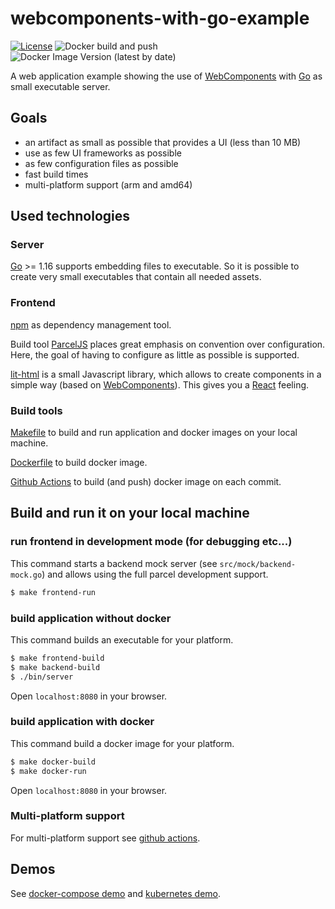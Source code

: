 # webcomponents-with-go-example

[![License](https://img.shields.io/badge/License-Apache%202.0-blue.svg)](https://opensource.org/licenses/Apache-2.0)
![Docker build and push](https://github.com/larmic/webcomponents-with-go-example/workflows/Docker%20build%20and%20push/badge.svg)
![Docker Image Version (latest by date)](https://img.shields.io/docker/v/larmic/webcomponents-with-go-example)

A web application example showing the use of [WebComponents](https://developer.mozilla.org/de/docs/Web/Web_Components) 
with [Go](https://golang.org/) as small executable server.

## Goals

* an artifact as small as possible that provides a UI (less than 10 MB)
* use as few UI frameworks as possible
* as few configuration files as possible
* fast build times
* multi-platform support (arm and amd64)

## Used technologies

### Server

[Go](https://golang.org/) >= 1.16 supports embedding files to executable. So it is possible to create very small 
executables that contain all needed assets.

### Frontend

[npm](https://www.npmjs.com/) as dependency management tool.

Build tool [ParcelJS](https://v2.parceljs.org/) places great emphasis on convention over configuration. Here, the goal 
of having to configure as little as possible is supported.

[lit-html](https://lit-html.polymer-project.org/) is a small Javascript library, which allows to create components in 
a simple way (based on [WebComponents](https://developer.mozilla.org/de/docs/Web/Web_Components)). This gives you a 
[React](https://reactjs.org/) feeling.

### Build tools

[Makefile](https://www.gnu.org/software/make/manual/make.html#Makefiles) to build and run application and docker images
on your local machine.

[Dockerfile](https://docs.docker.com/engine/reference/builder/) to build docker image.

[Github Actions](https://github.com/features/actions) to build (and push) docker image on each commit.

## Build and run it on your local machine

### run frontend in development mode (for debugging etc...)

This command starts a backend mock server (see `src/mock/backend-mock.go`) and allows using the full parcel development support.

```sh 
$ make frontend-run
```

### build application without docker

This command builds an executable for your platform.

```sh 
$ make frontend-build
$ make backend-build
$ ./bin/server
```

Open `localhost:8080` in your browser.

### build application with docker

This command build a docker image for your platform.

```sh 
$ make docker-build
$ make docker-run
```

Open `localhost:8080` in your browser.

### Multi-platform support

For multi-platform support see [github actions](.github/workflows/docker-build-and-push.yml).

## Demos

See [docker-compose demo](example/docker/readme.md) and
[kubernetes demo](example/kubernetes/readme.md).